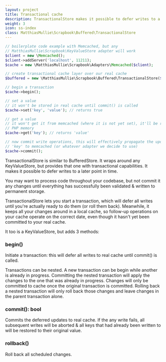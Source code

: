 ```yaml
---
layout: project
title: Transactional cache
description: TransactionalStore makes it possible to defer writes to a later point in time. Similar to transactions in databases, all deferred writes can be rolled back or committed all at once to ensure the data that is stored is reliable and complete. All of it will be stored, or nothing at all.
weight: 3
icon: ss-index
class: MatthiasMullie\Scrapbook\Buffered\TransactionalStore
---
```


```php
// boilerplate code example with Memcached, but any
// MatthiasMullie\Scrapbook\KeyValueStore adapter will work
$client = new \Memcached();
$client->addServer('localhost', 11211);
$cache = new \MatthiasMullie\Scrapbook\Adapters\Memcached($client);

// create transactional cache layer over our real cache
$buffered = new \MatthiasMullie\Scrapbook\Buffered\TransactionalStore($cache);

// begin a transaction
$cache->begin();

// set a value
// it won't be stored in real cache until commit() is called
$cache->set('key', 'value'); // returns true

// get a value
// it won't get it from memcached (where it is not yet set), it'll be read from
// PHP memory
$cache->get('key'); // returns 'value'

// now commit write operations, this will effectively propagate the update to
// 'key' to memcached (or whatever adapter we decide to use)
$cache->commit();
```

TransactionalStore is similar to BufferedStore. It wraps around any
KeyValueStore, but provides that one with transactional capabilities. It makes
it possible to defer writes to a later point in time.

You may want to process code throughout your codebase, but not commit it any
changes until everything has successfully been validated & written to permanent
storage.

TransactionalStore lets you start a transaction, which will defer all writes
until you're actually ready to do them (or roll them back). Meanwhile, it keeps
all your changes around in a local cache, so follow-up operations on your cache
operate on the correct date, even though it hasn't yet been committed to your
real cache.

It too is a KeyValueStore, but adds 3 methods:

<h3 class="headline">begin()</h3>
<span class="brd-headling"></span>
<div class="clearfix"></div>

Initiate a transaction: this will defer all writes to real cache until
commit() is called.

Transactions can be nested. A new transaction can be begin while another is
already in progress. Committing the nested transaction will apply the changes
to the one that was already in progress. Changes will only be committed to
cache once the original transaction is committed.
Rolling back a nested transaction will only roll back those changes and leave
changes in the parent transaction alone.

<h3 class="headline">commit(): bool</h3>
<span class="brd-headling"></span>
<div class="clearfix"></div>

Commits the deferred updates to real cache.
If the any write fails, all subsequent writes will be aborted & all keys
that had already been written to will be restored to their original value.

<h3 class="headline">rollback()</h3>
<span class="brd-headling"></span>
<div class="clearfix"></div>

Roll back all scheduled changes.
